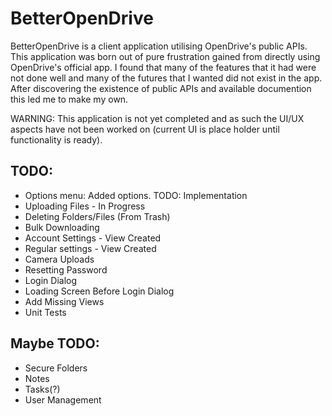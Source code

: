 # BetterOpenDrive
BetterOpenDrive is a client application utilising OpenDrive's public APIs. This application was born out of pure frustration gained from directly using OpenDrive's official app. I found that many of the features that it had were not done well and many of the futures that I wanted did not exist in the app. After discovering the existence of public APIs and available documention this led me to make my own.

WARNING: This application is not yet completed and as such the UI/UX aspects have not been worked on (current UI is place holder until functionality is ready).

## TODO:

* Options menu: Added options. TODO: Implementation 
* Uploading Files - In Progress
* Deleting Folders/Files (From Trash)
* Bulk Downloading
* Account Settings - View Created
* Regular settings - View Created
* Camera Uploads
* Resetting Password
* Login Dialog
* Loading Screen Before Login Dialog
* Add Missing Views
* Unit Tests

## Maybe TODO:

* Secure Folders
* Notes
* Tasks(?)
* User Management
